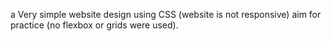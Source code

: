 a Very simple website design using CSS (website is not responsive) aim for practice (no flexbox or grids were used).
